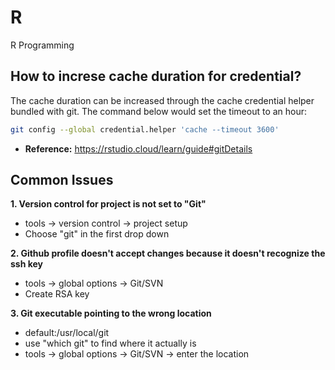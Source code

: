 # R
R Programming

## How to increse cache duration for credential?

The cache duration can be increased through the cache credential helper bundled with git. The command below would set the timeout to an hour:

```bash
git config --global credential.helper 'cache --timeout 3600'
```

+ **Reference:** https://rstudio.cloud/learn/guide#gitDetails

## Common Issues

**1. Version control for project is not set to "Git"**
  + tools -> version control -> project setup
  + Choose "git" in the first drop down
  
**2. Github profile doesn't accept changes because it doesn't recognize the ssh key**
  + tools -> global options -> Git/SVN
  + Create RSA key
  
**3. Git executable pointing to the wrong location**
  + default:/usr/local/git
  + use "which git" to find where it actually is
  + tools -> global options -> Git/SVN -> enter the location